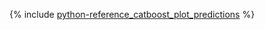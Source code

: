 {% include [python-reference_catboost_plot_predictions](python-reference_catboost_plot_predictions.md) %}
